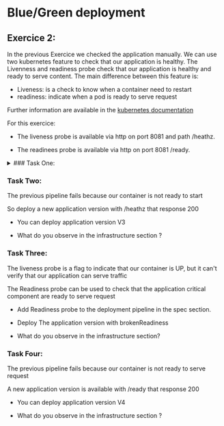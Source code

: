 # Blue/Green deployment
## Exercice 2:

In the  previous Exercice we checked the application manually. We can use two kubernetes feature to check that our application is healthy.
The Livenness and readiness probe check that our application is healthy and ready to serve content.
The main difference between this feature is: 
* Liveness: is a check to know when a container need to restart
* readiness: indicate when a pod is ready to serve request 

Further information are available in the [kubernetes documentation](https://kubernetes.io/docs/tasks/configure-pod-container/configure-liveness-readiness-startup-probes/)

For this exercice:

* The liveness probe is available via http on port 8081 and path /heathz. 

* The readinees probe is available via http on port 8081 /ready.

<details><summary>### Task One:</summary>
<p>

```
In this task, we are going to discover the Liveness impact on our deployment and pipeline:

* You can add Liveness probe to the deployment pipeline in the spec section. 
The application version with broken tag response 500 on path /heathz

* Deploy this application version

* What do you observe in the infrastructure section ?
```

</p>
</details>

### Task Two:

The previous pipeline fails because our container is not ready to start 

So deploy a new application version with /heathz that response 200 

* You can deploy application version V3

* What do you observe in the infrastructure section ?

### Task Three:

The liveness probe is a flag to indicate that our container is UP, but it can't verify that our application can serve traffic

The Readiness probe can be used to check that the application critical component are ready to serve request

* Add Readiness probe to the deployment pipeline in the spec section. 

* Deploy The application version with brokenReadiness

* What do you observe in the infrastructure section? 
 
### Task Four:

The previous pipeline fails because our container is not ready to serve request 

A new application version is available with /ready that response 200 

* You can deploy application version V4

* What do you observe in the infrastructure section ?
